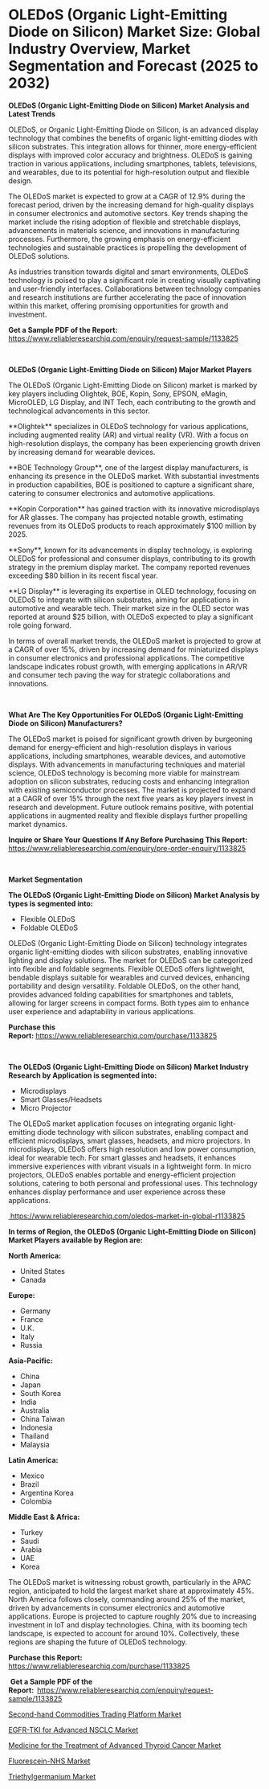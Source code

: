 <p><h1>OLEDoS (Organic Light-Emitting Diode on Silicon) Market Size: Global Industry Overview, Market Segmentation and Forecast (2025 to 2032)</h1></p><p><strong>OLEDoS (Organic Light-Emitting Diode on Silicon) Market Analysis and Latest Trends</strong></p>
<p><p>OLEDoS, or Organic Light-Emitting Diode on Silicon, is an advanced display technology that combines the benefits of organic light-emitting diodes with silicon substrates. This integration allows for thinner, more energy-efficient displays with improved color accuracy and brightness. OLEDoS is gaining traction in various applications, including smartphones, tablets, televisions, and wearables, due to its potential for high-resolution output and flexible design.</p><p>The OLEDoS market is expected to grow at a CAGR of 12.9% during the forecast period, driven by the increasing demand for high-quality displays in consumer electronics and automotive sectors. Key trends shaping the market include the rising adoption of flexible and stretchable displays, advancements in materials science, and innovations in manufacturing processes. Furthermore, the growing emphasis on energy-efficient technologies and sustainable practices is propelling the development of OLEDoS solutions. </p><p>As industries transition towards digital and smart environments, OLEDoS technology is poised to play a significant role in creating visually captivating and user-friendly interfaces. Collaborations between technology companies and research institutions are further accelerating the pace of innovation within this market, offering promising opportunities for growth and investment.</p></p>
<p><strong>Get a Sample PDF of the Report:&nbsp;</strong> <a href="https://www.reliableresearchiq.com/enquiry/request-sample/1133825?utm_campaign=1842&utm_medium=2&utm_source=Github&utm_content=ia&utm_term=25032025&utm_id=oledos-organic-light-emitting-diode-on-silicon">https://www.reliableresearchiq.com/enquiry/request-sample/1133825</a></p>
<p>&nbsp;</p>
<p><strong>OLEDoS (Organic Light-Emitting Diode on Silicon) Major Market Players</strong></p>
<p><p>The OLEDoS (Organic Light-Emitting Diode on Silicon) market is marked by key players including Olightek, BOE, Kopin, Sony, EPSON, eMagin, MicroOLED, LG Display, and INT Tech, each contributing to the growth and technological advancements in this sector.</p><p>**Olightek** specializes in OLEDoS technology for various applications, including augmented reality (AR) and virtual reality (VR). With a focus on high-resolution displays, the company has been experiencing growth driven by increasing demand for wearable devices.</p><p>**BOE Technology Group**, one of the largest display manufacturers, is enhancing its presence in the OLEDoS market. With substantial investments in production capabilities, BOE is positioned to capture a significant share, catering to consumer electronics and automotive applications.</p><p>**Kopin Corporation** has gained traction with its innovative microdisplays for AR glasses. The company has projected notable growth, estimating revenues from its OLEDoS products to reach approximately $100 million by 2025.</p><p>**Sony**, known for its advancements in display technology, is exploring OLEDoS for professional and consumer displays, contributing to its growth strategy in the premium display market. The company reported revenues exceeding $80 billion in its recent fiscal year.</p><p>**LG Display** is leveraging its expertise in OLED technology, focusing on OLEDoS to integrate with silicon substrates, aiming for applications in automotive and wearable tech. Their market size in the OLED sector was reported at around $25 billion, with OLEDoS expected to play a significant role going forward.</p><p>In terms of overall market trends, the OLEDoS market is projected to grow at a CAGR of over 15%, driven by increasing demand for miniaturized displays in consumer electronics and professional applications. The competitive landscape indicates robust growth, with emerging applications in AR/VR and consumer tech paving the way for strategic collaborations and innovations.</p></p>
<p>&nbsp;</p>
<p><strong>What Are The Key Opportunities For OLEDoS (Organic Light-Emitting Diode on Silicon) Manufacturers?</strong></p>
<p><p>The OLEDoS market is poised for significant growth driven by burgeoning demand for energy-efficient and high-resolution displays in various applications, including smartphones, wearable devices, and automotive displays. With advancements in manufacturing techniques and material science, OLEDoS technology is becoming more viable for mainstream adoption on silicon substrates, reducing costs and enhancing integration with existing semiconductor processes. The market is projected to expand at a CAGR of over 15% through the next five years as key players invest in research and development. Future outlook remains positive, with potential applications in augmented reality and flexible displays further propelling market dynamics.</p></p>
<p><strong>Inquire or Share Your Questions If Any Before Purchasing This Report:</strong> <a href="https://www.reliableresearchiq.com/enquiry/pre-order-enquiry/1133825?utm_campaign=1842&utm_medium=2&utm_source=Github&utm_content=ia&utm_term=25032025&utm_id=oledos-organic-light-emitting-diode-on-silicon">https://www.reliableresearchiq.com/enquiry/pre-order-enquiry/1133825</a></p>
<p>&nbsp;</p>
<p><strong>Market Segmentation</strong></p>
<p><strong>The OLEDoS (Organic Light-Emitting Diode on Silicon) Market Analysis by types is segmented into:</strong></p>
<p><ul><li>Flexible OLEDoS</li><li>Foldable OLEDoS</li></ul></p>
<p><p>OLEDoS (Organic Light-Emitting Diode on Silicon) technology integrates organic light-emitting diodes with silicon substrates, enabling innovative lighting and display solutions. The market for OLEDoS can be categorized into flexible and foldable segments. Flexible OLEDoS offers lightweight, bendable displays suitable for wearables and curved devices, enhancing portability and design versatility. Foldable OLEDoS, on the other hand, provides advanced folding capabilities for smartphones and tablets, allowing for larger screens in compact forms. Both types aim to enhance user experience and adaptability in various applications.</p></p>
<p><strong>Purchase this Report:&nbsp;</strong><a href="https://www.reliableresearchiq.com/purchase/1133825?utm_campaign=1842&utm_medium=2&utm_source=Github&utm_content=ia&utm_term=25032025&utm_id=oledos-organic-light-emitting-diode-on-silicon">https://www.reliableresearchiq.com/purchase/1133825</a></p>
<p>&nbsp;</p>
<p><strong>The OLEDoS (Organic Light-Emitting Diode on Silicon) Market Industry Research by Application is segmented into:</strong></p>
<p><ul><li>Microdisplays</li><li>Smart Glasses/Headsets</li><li>Micro Projector</li></ul></p>
<p><p>The OLEDoS market application focuses on integrating organic light-emitting diode technology with silicon substrates, enabling compact and efficient microdisplays, smart glasses, headsets, and micro projectors. In microdisplays, OLEDoS offers high resolution and low power consumption, ideal for wearable tech. For smart glasses and headsets, it enhances immersive experiences with vibrant visuals in a lightweight form. In micro projectors, OLEDoS enables portable and energy-efficient projection solutions, catering to both personal and professional uses. This technology enhances display performance and user experience across these applications.</p></p>
<p><a href="https://www.reliableresearchiq.com/oledos-market-in-global-r1133825?utm_campaign=1842&utm_medium=2&utm_source=Github&utm_content=ia&utm_term=25032025&utm_id=oledos-organic-light-emitting-diode-on-silicon">&nbsp;https://www.reliableresearchiq.com/oledos-market-in-global-r1133825</a></p>
<p><strong>In terms of Region, the OLEDoS (Organic Light-Emitting Diode on Silicon) Market Players available by Region are:</strong></p>
<p>
    <p> <strong> North America: </strong>
        <ul>
            <li>United States</li>
            <li>Canada</li>
        </ul>
        </p> 
    <p> <strong> Europe: </strong>
        <ul>
            <li>Germany</li>
            <li>France</li>
            <li>U.K.</li>
            <li>Italy</li>
            <li>Russia</li>
        </ul>
        </p> 
    <p> <strong> Asia-Pacific: </strong>
        <ul>
            <li>China</li>
            <li>Japan</li>
            <li>South Korea</li>
            <li>India</li>
            <li>Australia</li>
            <li>China Taiwan</li>
            <li>Indonesia</li>
            <li>Thailand</li>
            <li>Malaysia</li>
        </ul>
        </p> 
    <p> <strong> Latin America: </strong>
        <ul>
            <li>Mexico</li>
            <li>Brazil</li>
            <li>Argentina Korea</li>
            <li>Colombia</li>
        </ul>
        </p> 
    <p> <strong> Middle East & Africa: </strong>
        <ul>
            <li>Turkey</li>
            <li>Saudi</li>
            <li>Arabia</li>
            <li>UAE</li>
            <li>Korea</li>
        </ul>
    </p>
    </p>
<p><p>The OLEDoS market is witnessing robust growth, particularly in the APAC region, anticipated to hold the largest market share at approximately 45%. North America follows closely, commanding around 25% of the market, driven by advancements in consumer electronics and automotive applications. Europe is projected to capture roughly 20% due to increasing investment in IoT and display technologies. China, with its booming tech landscape, is expected to account for around 10%. Collectively, these regions are shaping the future of OLEDoS technology.</p></p>
<p><strong>Purchase this Report: </strong><a href="https://www.reliableresearchiq.com/purchase/1133825?utm_campaign=1842&utm_medium=2&utm_source=Github&utm_content=ia&utm_term=25032025&utm_id=oledos-organic-light-emitting-diode-on-silicon">https://www.reliableresearchiq.com/purchase/1133825</a></p>
<p>&nbsp;<strong>Get a Sample PDF of the Report:&nbsp;&nbsp;</strong><a href="https://www.reliableresearchiq.com/enquiry/request-sample/1133825?utm_campaign=1842&utm_medium=2&utm_source=Github&utm_content=ia&utm_term=25032025&utm_id=oledos-organic-light-emitting-diode-on-silicon">https://www.reliableresearchiq.com/enquiry/request-sample/1133825</a></p>
<p><strong></strong></p>
<p><p><a href="https://github.com/buseknoden2b/Market-Research-Report-List-1/blob/main/second-hand-commodities-trading-platform-market.md?utm_campaign=1842&utm_medium=2&utm_source=Github&utm_content=ia&utm_term=25032025&utm_id=oledos-organic-light-emitting-diode-on-silicon">Second-hand Commodities Trading Platform Market</a></p><p><a href="https://github.com/heinslakey2x/Market-Research-Report-List-1/blob/main/egfr-tki-for-advanced-nsclc-market.md?utm_campaign=1842&utm_medium=2&utm_source=Github&utm_content=ia&utm_term=25032025&utm_id=oledos-organic-light-emitting-diode-on-silicon">EGFR-TKI for Advanced NSCLC Market</a></p><p><a href="https://github.com/bauldlimle6h/Market-Research-Report-List-1/blob/main/medicine-for-the-treatment-of-advanced-thyroid-cancer-market.md?utm_campaign=1842&utm_medium=2&utm_source=Github&utm_content=ia&utm_term=25032025&utm_id=oledos-organic-light-emitting-diode-on-silicon">Medicine for the Treatment of Advanced Thyroid Cancer Market</a></p><p><a href="https://github.com/shimweummul/Market-Research-Report-List-1/blob/main/fluorescein-nhs-market.md?utm_campaign=1842&utm_medium=2&utm_source=Github&utm_content=ia&utm_term=25032025&utm_id=oledos-organic-light-emitting-diode-on-silicon">Fluorescein-NHS Market</a></p><p><a href="https://github.com/sternymkere4/Market-Research-Report-List-1/blob/main/triethylgermanium-market.md?utm_campaign=1842&utm_medium=2&utm_source=Github&utm_content=ia&utm_term=25032025&utm_id=oledos-organic-light-emitting-diode-on-silicon">Triethylgermanium Market</a></p></p>